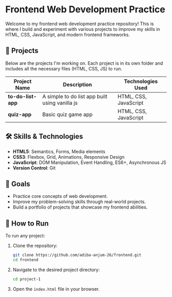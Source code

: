 # Frontend Web Development Practice

Welcome to my frontend web development practice repository! This is where I build and experiment with various projects to improve my skills in HTML, CSS, JavaScript, and modern frontend frameworks.

## 🚀 Projects

Below are the projects I'm working on. Each project is in its own folder and includes all the necessary files (HTML, CSS, JS) to run.

| Project Name      | Description                                                                 | Technologies Used      |
|-------------------|-----------------------------------------------------------------------------|------------------------|
| **to-do-list-app**| A simple to do list app built using vanilla js                              | HTML, CSS, JavaScript  |
| **quiz-app**      | Basic quiz game app                            | HTML, CSS, JavaScript  |

## 🛠️ Skills & Technologies

- **HTML5**: Semantics, Forms, Media elements
- **CSS3**: Flexbox, Grid, Animations, Responsive Design
- **JavaScript**: DOM Manipulation, Event Handling, ES6+, Asynchronous JS
- **Version Control**: Git

## 🎯 Goals

- Practice core concepts of web development.
- Improve my problem-solving skills through real-world projects.
- Build a portfolio of projects that showcase my frontend abilities.

## 🔧 How to Run

To run any project:

1. Clone the repository:

   ```bash
   git clone https://github.com/adiba-anjum-26/frontend.git
   cd frontend
   ```

2. Navigate to the desired project directory:

   ```bash
   cd project-1
   ```

3. Open the `index.html` file in your browser.

